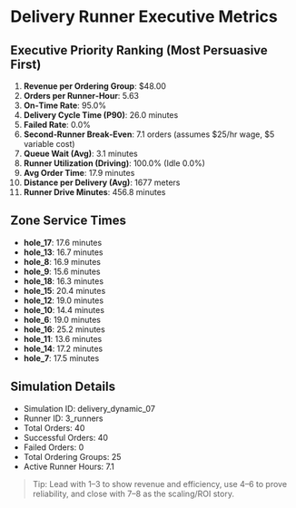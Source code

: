 # Delivery Runner Executive Metrics

## Executive Priority Ranking (Most Persuasive First)
1. **Revenue per Ordering Group**: $48.00
2. **Orders per Runner‑Hour**: 5.63
3. **On‑Time Rate**: 95.0%
4. **Delivery Cycle Time (P90)**: 26.0 minutes
5. **Failed Rate**: 0.0%
6. **Second‑Runner Break‑Even**: 7.1 orders (assumes $25/hr wage, $5 variable cost)
7. **Queue Wait (Avg)**: 3.1 minutes
8. **Runner Utilization (Driving)**: 100.0% (Idle 0.0%)
9. **Avg Order Time**: 17.9 minutes
10. **Distance per Delivery (Avg)**: 1677 meters
11. **Runner Drive Minutes**: 456.8 minutes

## Zone Service Times
- **hole_17**: 17.6 minutes
- **hole_13**: 16.7 minutes
- **hole_8**: 16.9 minutes
- **hole_9**: 15.6 minutes
- **hole_18**: 16.3 minutes
- **hole_15**: 20.4 minutes
- **hole_12**: 19.0 minutes
- **hole_10**: 14.4 minutes
- **hole_6**: 19.0 minutes
- **hole_16**: 25.2 minutes
- **hole_11**: 13.6 minutes
- **hole_14**: 17.2 minutes
- **hole_7**: 17.5 minutes


## Simulation Details
- Simulation ID: delivery_dynamic_07
- Runner ID: 3_runners
- Total Orders: 40
- Successful Orders: 40
- Failed Orders: 0
- Total Ordering Groups: 25
- Active Runner Hours: 7.1

> Tip: Lead with 1–3 to show revenue and efficiency, use 4–6 to prove reliability, and close with 7–8 as the scaling/ROI story.
